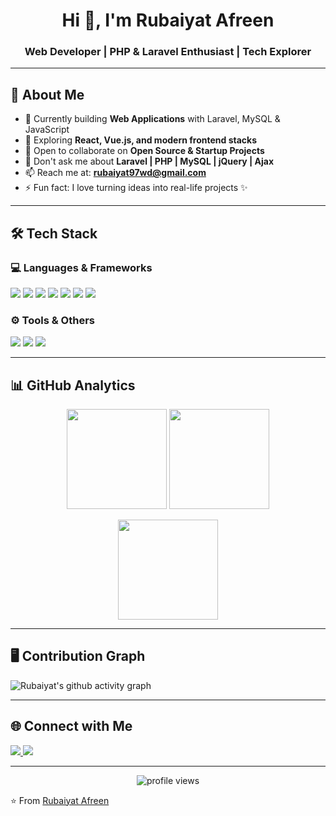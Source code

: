 <!-- Profile Header -->
<h1 align="center">Hi 👋, I'm Rubaiyat Afreen</h1>
<h3 align="center">Web Developer | PHP & Laravel Enthusiast | Tech Explorer</h3>

<!--<p align="center">
  <img src="https://readme-typing-svg.herokuapp.com?size=22&center=true&vCenter=true&width=600&height=45&lines=Web+Developer+from+Bangladesh;Passionate+about+Laravel+%7C+PHP+%7C+MySQL;Always+learning+new+technologies+🚀" />
 </p> -->

---

## 🌟 About Me
- 🔭 Currently building **Web Applications** with Laravel, MySQL & JavaScript  
- 🌱 Exploring **React, Vue.js, and modern frontend stacks**  
- 👯 Open to collaborate on **Open Source & Startup Projects**  
- 💬 Don't ask me about **Laravel | PHP | MySQL | jQuery | Ajax**  
- 📫 Reach me at: **rubaiyat97wd@gmail.com**  
- ⚡ Fun fact: I love turning ideas into real-life projects ✨  

---

## 🛠️ Tech Stack  

### 💻 Languages & Frameworks  
<p align="left">
  <img src="https://img.shields.io/badge/PHP-777BB4?style=for-the-badge&logo=php&logoColor=white"/>
  <img src="https://img.shields.io/badge/Laravel-FF2D20?style=for-the-badge&logo=laravel&logoColor=white"/>
  <img src="https://img.shields.io/badge/JavaScript-323330?style=for-the-badge&logo=javascript&logoColor=F7DF1E"/>
  <img src="https://img.shields.io/badge/MySQL-005C84?style=for-the-badge&logo=mysql&logoColor=white"/>
  <img src="https://img.shields.io/badge/HTML5-E34F26?style=for-the-badge&logo=html5&logoColor=white"/>
  <img src="https://img.shields.io/badge/CSS3-1572B6?style=for-the-badge&logo=css3&logoColor=white"/>
  <img src="https://img.shields.io/badge/Bootstrap-563D7C?style=for-the-badge&logo=bootstrap&logoColor=white"/>
</p>

### ⚙️ Tools & Others  
<p align="left">
  <img src="https://img.shields.io/badge/Git-F05032?style=for-the-badge&logo=git&logoColor=white"/>
  <img src="https://img.shields.io/badge/GitHub-181717?style=for-the-badge&logo=github&logoColor=white"/>
  <img src="https://img.shields.io/badge/VSCode-0078d7?style=for-the-badge&logo=visual-studio-code&logoColor=white"/>
</p>

---

## 📊 GitHub Analytics  

<p align="center">
  <img src="https://github-readme-stats.vercel.app/api?username=rubaiyat07&show_icons=true&theme=tokyonight" height="160" />
  <img src="https://github-readme-streak-stats.herokuapp.com/?user=rubaiyat07&theme=tokyonight" height="160" />
</p>

<p align="center">
  <img src="https://github-readme-stats.vercel.app/api/top-langs/?username=rubaiyat07&layout=compact&theme=tokyonight" height="160"/>
</p>

---

## 🖥️ Contribution Graph
![Rubaiyat's github activity graph](https://github-readme-activity-graph.vercel.app/graph?username=rubaiyat07&theme=tokyo-night)

---

## 🌐 Connect with Me
<p align="left">
  <a href="https://linkedin.com/in/rubaiyat07" target="_blank">
    <img src="https://img.shields.io/badge/LinkedIn-0A66C2?style=for-the-badge&logo=linkedin&logoColor=white"/>
  </a>
  <a href="https://your-portfolio-link.com" target="_blank">
    <img src="https://img.shields.io/badge/Portfolio-FF7139?style=for-the-badge&logo=firefox&logoColor=white"/>
  </a>
</p>

---

<p align="center">
  <img src="https://komarev.com/ghpvc/?username=rubaiyat07&style=for-the-badge&color=blue" alt="profile views"/>
</p>

⭐️ From [Rubaiyat Afreen](https://https://github.com/rubaiyat07)
